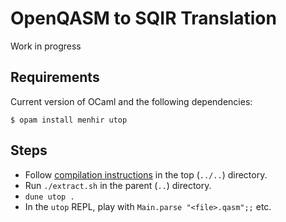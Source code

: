 # OpenQASM to SQIR Translation

Work in progress

## Requirements
Current version of OCaml and the following dependencies:
```
$ opam install menhir utop
```

## Steps
- Follow [compilation instructions](../../README.md#compilation-instructions) in the top (`../..`) directory.
- Run `./extract.sh` in the parent (`..`) directory.
- `dune utop .`
- In the `utop` REPL, play with `Main.parse "<file>.qasm";;` etc.
